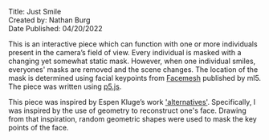 Title: Just Smile <br />
Created by: Nathan Burg <br />
Date Published: 04/20/2022 <br />

This is an interactive piece which can function with one or more individuals present in the camera’s field of view. Every individual is masked with a changing yet somewhat static mask. However, when one individual smiles, everyones' masks are removed and the scene changes. The location of the mask is determined using facial keypoints from [Facemesh](https://learn.ml5js.org/#/reference/facemesh) published by ml5. The piece was written using [p5.js](https://p5js.org/).

This piece was inspired by Espen Kluge’s work ['alternatives'](https://www.espen.xyz/alternatives-100-generative-portraits). Specifically, I was inspired by the use of geometry to reconstruct one's face. Drawing from that inspiration, random geometric shapes were used to mask the key points of the face.  

